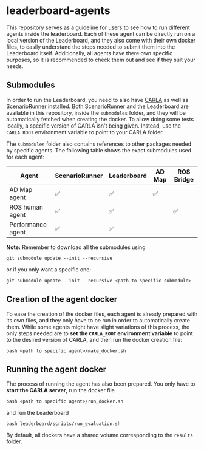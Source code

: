# leaderboard-agents

This repository serves as a guideline for users to see how to run different agents inside the leaderboard. Each of these agent can be directly run on a local version of the Leaderboard, and they also come with their own docker files, to easily understand the steps needed to submit them into the Leaderboard itself. Additionally, all agents have there own specific purposes, so it is recommended to check them out and see if they suit your needs.

## Submodules

In order to run the Leaderboard, you need to also have [CARLA](https://github.com/carla-simulator/carla) as well as [ScenarioRunner](https://github.com/carla-simulator/scenario_runner) installed. Both ScenarioRunner and the Leaderboard are available in this repository, inside the `submodules` folder, and they will be automatically fetched when creating the docker. To allow doing some tests locally, a specific version of CARLA isn't being given. Instead, use the `CARLA_ROOT` environment variable to point to your CARLA folder.

The `submodules` folder also contains references to other packages needed by specific agents. The following table shows the exact submodules used for each agent:

| Agent | ScenarioRunner | Leaderboard | AD Map | ROS Bridge |
| ---- | ----- | ----- | ------------- | -------- |
| AD Map agent |  &#9989; | &#9989;| &#9989;|  |
| ROS human agent | &#9989; | &#9989;| | &#9989;|
| Performance agent | &#9989; | &#9989; |  |  |

**Note:** Remember to download all the submodules using

```
git submodule update --init --recursive
```

or if you only want a specific one:

```
git submodule update --init --recursive <path to specific submodule>
```

## Creation of the agent docker

To ease the creation of the docker files, each agent is already prepared with its own files, and they only have to be run in order to automatically create them. While some agents might have slight variations of this process, the only steps needed are to **set the `CARLA_ROOT` environment variable** to point to the desired version of CARLA, and then run the docker creation file:

```
bash <path to specific agent>/make_docker.sh
```

## Running the agent docker

The process of running the agent has also been prepared. You only have to **start the CARLA server**, run the docker file

```
bash <path to specific agent>/run_docker.sh
```

and run the Leaderboard

```
bash leaderboard/scripts/run_evaluation.sh
```

By default, all dockers have a shared volume corresponding to the `results` folder.